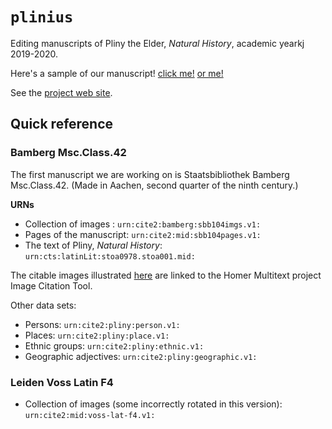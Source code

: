 # `plinius`


Editing manuscripts of Pliny the Elder, *Natural History*, academic yearkj 2019-2020.

Here's a sample of our manuscript! [click me!](http://www.homermultitext.org/ict2/?urn=urn:cite2:bamberg:sbb104imgs.v1:sbb00000104_00272) [or me!](http://www.homermultitext.org/ict2/?urn=urn:cite2:bamberg:sbb104imgs.v1:sbb00000104_00259)

See the [project web site](https://hcmid.github.io/plinius/).


## Quick reference


### Bamberg Msc.Class.42

The first manuscript we are working on is Staatsbibliothek Bamberg Msc.Class.42.  (Made in Aachen, second quarter of the ninth century.)

**URNs**


-   Collection of images :   `urn:cite2:bamberg:sbb104imgs.v1:`
-   Pages of the manuscript:  `urn:cite2:mid:sbb104pages.v1:`
-   The text of Pliny, *Natural History*: `urn:cts:latinLit:stoa0978.stoa001.mid:`

The citable images illustrated [here](https://github.com/HCMID/plinius/blob/master/views/sbb104.md) are linked to the Homer Multitext project Image Citation Tool.


Other data sets:

-   Persons: `urn:cite2:pliny:person.v1:`
-   Places: `urn:cite2:pliny:place.v1:`
-   Ethnic groups: `urn:cite2:pliny:ethnic.v1:`
-   Geographic adjectives: `urn:cite2:pliny:geographic.v1:`


### Leiden Voss Latin F4

- Collection of images (some incorrectly rotated in this version):  `urn:cite2:mid:voss-lat-f4.v1:`

